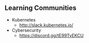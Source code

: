 ## Learning Communities

- Kubernetes
  - http://slack.kubernetes.io/
- Cybersecurity
  - https://discord.gg/tE99TvEKCU
